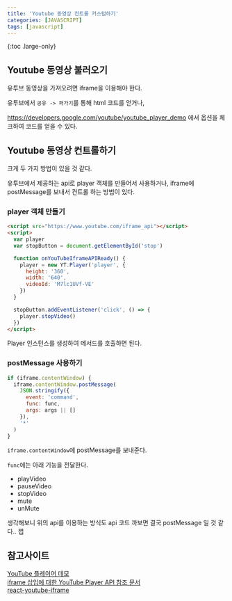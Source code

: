 ```yaml
---
title: 'Youtube 동영상 컨트롤 커스텀하기'
categories: [JAVASCRIPT]
tags: [javascript]
---
```


{:toc .large-only}

## Youtube 동영상 불러오기

유투브 동영상을 가져오려면 iframe을 이용해야 한다.

유투브에서 `공유 -> 퍼가기`를 통해 html 코드를 얻거나,

<a href="https://developers.google.com/youtube/youtube_player_demo">https://developers.google.com/youtube/youtube_player_demo</a> 에서 옵션을 체크하여 코드를 얻을 수 있다.

## Youtube 동영상 컨트롤하기

크게 두 가지 방법이 있을 것 같다.

유투브에서 제공하는 api로 player 객체를 만들어서 사용하거나, iframe에 postMessage를 보내서 컨트롤 하는 방법이 있다.

### player 객체 만들기

```html
<script src="https://www.youtube.com/iframe_api"></script>
<script>
  var player
  var stopButton = document.getElementById('stop')

  function onYouTubeIframeAPIReady() {
    player = new YT.Player('player', {
      height: '360',
      width: '640',
      videoId: 'M7lc1UVf-VE'
    })
  }

  stopButton.addEventListener('click', () => {
    player.stopVideo()
  })
</script>
```

Player 인스턴스를 생성하여 메서드를 호출하면 된다.

### postMessage 사용하기

```js
if (iframe.contentWindow) {
  iframe.contentWindow.postMessage(
    JSON.stringify({
      event: 'command',
      func: func,
      args: args || []
    }),
    '*'
  )
}
```

`iframe.contentWindow`에 postMessage를 보내준다.

`func`에는 아래 기능을 전달한다.

- playVideo
- pauseVideo
- stopVideo
- mute
- unMute

생각해보니 위의 api를 이용하는 방식도 api 코드 까보면 결국 postMessage 일 것 같다.. 쩝

## 참고사이트

[YouTube 플레이어 데모](https://developers.google.com/youtube/youtube_player_demo)<br/>
[iframe 삽입에 대한 YouTube Player API 참조 문서](https://developers.google.com/youtube/iframe_api_reference#Getting_Started)<br/>
[react-youtube-iframe](https://github.com/nsrau/react-youtube-iframe/blob/main/src/index.tsx)
